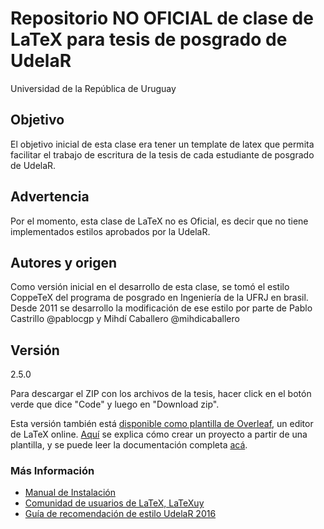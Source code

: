 # Repositorio NO OFICIAL de clase de LaTeX para tesis de posgrado de UdelaR
Universidad de la República de Uruguay

## Objetivo
El objetivo  inicial de esta clase era tener un template de latex que permita facilitar el trabajo de escritura de la tesis de cada estudiante de posgrado de UdelaR.

## Advertencia
Por el momento, esta clase de LaTeX no es Oficial, es decir que no tiene implementados estilos aprobados por la UdelaR.

## Autores y origen
Como versión inicial en el desarrollo de esta clase, se tomó el estilo CoppeTeX del programa de posgrado en Ingeniería de la UFRJ en brasil. Desde 2011 se desarrollo la modificación de ese estilo por parte de Pablo Castrillo @pablocgp y Mihdí Caballero @mihdicaballero


## Versión
2.5.0

Para descargar el ZIP con los archivos de la tesis, hacer click en el botón verde que dice "Code" y luego en "Download zip".

Esta versión también está [disponible como plantilla de Overleaf](https://www.overleaf.com/latex/templates/udelartex-2-dot-5-0/zymynhnnvdzj), un editor de LaTeX online. [Aquí](https://www.overleaf.com/learn/how-to/Creating_a_project_from_a_template) se explica cómo crear un proyecto a partir de una plantilla, y se puede leer la documentación completa [acá](https://www.overleaf.com/learn).

### Más Información
- [Manual de Instalación](https://github.com/LaTeXUy/UdelaRTeX/blob/master/README/Manual_Instalacion_v1.4.pdf)
- [Comunidad de usuarios de LaTeX, LaTeXuy](https://sites.google.com/view/latexuy)
- [Guía de recomendación de estilo UdelaR 2016](https://git.posgrados.udelar.edu.uy/TallerTesis/UdelaRTeX/blob/master/README/Gu%C3%ADa%20para%20presentaci%C3%B3n%20de%20una%20tesis%20de%20posgrado_ago%202016.pdf)
